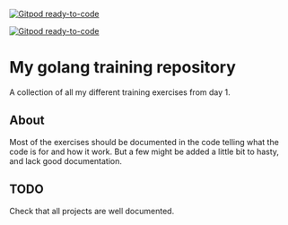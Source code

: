 [![Gitpod ready-to-code](https://img.shields.io/badge/Gitpod-ready--to--code-blue?logo=gitpod)](https://gitpod.io/#https://github.com/postmannen/go-learning)

[![Gitpod ready-to-code](https://img.shields.io/badge/Gitpod-ready--to--code-blue?logo=gitpod)](https://gitpod.io/#https://github.com/postmannen/go-learning)

# My golang training repository

A collection of all my different training exercises from day 1.

## About

Most of the exercises should be documented in the code telling what the code is for and how it work. But a few might be added a little bit to hasty, and lack good documentation.

## TODO

Check that all projects are well documented.